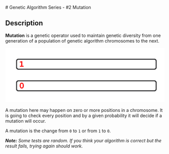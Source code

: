 # Genetic Algorithm Series - #2 Mutation

## Description

**Mutation** is a genetic operator used to maintain genetic diversity from one generation of a population of genetic algorithm chromosomes to the next.

![Mutation](./img/sequence.gif)

A mutation here may happen on zero or more positions in a chromosome. It is going to check every position and by a given probability it will decide if a mutation will occur.

A mutation is the change from `0` to `1` or from `1` to `0`.

_**Note:** Some tests are random. If you think your algorithm is correct but the result fails, trying again should work._
